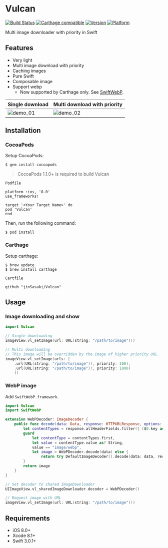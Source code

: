 Vulcan
=====
[![Build Status](https://travis-ci.org/jinSasaki/Vucan.svg?branch=master)](https://travis-ci.org/jinSasaki/Vulcan)
[![Carthage compatible](https://img.shields.io/badge/Carthage-compatible-4BC51D.svg?style=flat)](https://github.com/Carthage/Carthage)
[![Version](https://img.shields.io/cocoapods/v/Vulcan.svg?style=flat)](http://cocoadocs.org/docsets/Vulcan)
[![Platform](https://img.shields.io/cocoapods/p/Vulcan.svg?style=flat)](http://cocoadocs.org/docsets/Vulcan)


Multi image downloader with priority in Swift

## Features
- Very light
- Multi image download with priority
- Caching images
- Pure Swift
- Composable image
- Support webp
  - Now supported by Carthage only. See [SwiftWebP](https://github.com/jinSasaki/SwiftWebP).

Single download | Multi download with priority
--- | ---
![demo_01](https://github.com/jinSasaki/Vulcan/raw/master/assets/demo_01.gif) | ![demo_02](https://github.com/jinSasaki/Vulcan/raw/master/assets/demo_02.gif)

## Installation

### CocoaPods
Setup CocoaPods:

```
$ gem install cocoapods
```

> CocoaPods 1.1.0+ is required to build Vulcan

`Podfile`
```
platform :ios, '8.0'
use_frameworks!

target '<Your Target Name>' do
pod 'Vulcan'
end

```

Then, run the following command:

```
$ pod install
```


### Carthage
Setup carthage:

```
$ brew update
$ brew install carthage
```

`Cartfile`
```
github "jinSasaki/Vulcan"
```


## Usage

### Image downloading and show

```swift
import Vulcan

// Single downloading
imageView.vl_setImage(url: URL(string: "/path/to/image")!)

// Multi downloading
// This image will be overridden by the image of higher priority URL.
imageView.vl_setImage(urls: [
    .url(URL(string: "/path/to/image")!, priority: 100),
    .url(URL(string: "/path/to/image")!, priority: 1000)
    ])
```

### WebP image
Add `SwiftWebP.framework`.

```swift
import Vulcan
import SwiftWebP

extension WebPDecoder: ImageDecoder {
    public func decode(data: Data, response: HTTPURLResponse, options: ImageDecodeOptions?) throws -> Image {
        let contentTypes = response.allHeaderFields.filter({ ($0.key as? String ?? "").lowercased() == "content-type" })
        guard
            let contentType = contentTypes.first,
            let value = contentType.value as? String,
            value == "image/webp",
            let image = WebPDecoder.decode(data) else {
                return try DefaultImageDecoder().decode(data: data, response: response, options: options)
        }
        return image
    }
}

// Set decoder to shared ImageDownloader
UIImageView.vl_sharedImageDownloader.decoder = WebPDecoder()

// Request image with URL
imageView.vl_setImage(url: URL(string: "/path/to/image")!)
```

## Requirements
- iOS 8.0+
- Xcode 8.1+
- Swift 3.0.1+
